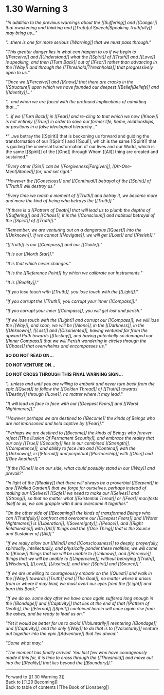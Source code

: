 # 1.30 Warning 3

*"In addition to the previous warnings about the [[Suffering]] and [[Danger]] that awakening and thinking and [[Truthful Speech|Speaking Truthfully]] may bring us…"*  

*"...there is one far more serious [[Warning]] that we must pass through."*   

*"This greater danger lies in what can happen to us if we begin to [[Perceive]] and [[Understand]] what the [[Spirit]] of [[Truth]] and [[Love]] is speaking, and then [[Turn Back]] out of [[Fear]] rather than advancing in the [[Way]] and through the [[Threshold|Threshholds]] that progressively open to us."*  

*"Once we [[Perceive]] and [[Know]] that there are cracks in the [[Structure]] upon which we have founded our deepest [[Belief|Beliefs]] and [[Identity]]…"*  

*"…and when we are faced with the profound implications of admitting that…"*    

*"…if we [[Turn Back]] in [[Fear]] and re-cling to that which we now [[Know]] is not entirely [[True]] in order to save our former life, home, relationships, or positions in a false ideological hierarchy…"*  

*"…we betray the [[Spirit]] that is beckoning us forward and guiding the transformation of our [[Spirit]] and [[Soul]], which is the same [[Spirit]] that is guiding the universal transformation of our lives and our World, which is the same [[Spirit]] of the [[One]] through Whom [[All]] thing are created and sustained."  

*"Every other [[Sin]] can be [[Forgiveness|Forgiven]], [[At-One-Ment|Atoned]] for, and set right."* 

*"However the [[Conscious]] and [[Continual]] betrayal of the [[Spirit]] of [[Truth]] will destroy us."* 

*"Every time we reach a moment of [[Truth]] and betray it, we become more and more the kind of being who betrays the [[Truth]]."*  

*"If there is a [[Pattern of Death]] that will lead us to plumb the depths of [[Suffering]] and [[Chaos]], it is the [[Conscious]] and habitual betrayal of the [[Spirit]] of [[Truth]]."*  

*"Remember, we are venturing out on a dangerous [[Quest]] into the [[Unknown]]. If we cannot [[Navigate]], we will get [[Lost]] and [[Perish]]."*   

*"[[Truth]] is our [[Compass]] and our [[Guide]]."*   

*"It is our [[North Star]]."* 

*"It is that which never changes."*

*"It is the [[Reference Point]] by which we calibrate our Instruments."* 

*"It is [[Reality]]."* 

*"If you lose touch with [[Truth]], you lose touch with the [[Light]]."* 

*"If you corrupt the [[Truth]], you corrupt your inner [[Compass]]."* 

*"If you corrupt your inner [[Compass]], you will get lost and perish."* 

*"If we lose touch with the [[Light]] and corrupt our [[Compass]], we will lose the [[Way]], and soon, we will be [[Alone]], in the [[Darkness]], in the [[Unknown]], [[Lost]] and [[Disoriented]], having ventured far from the upward Path towards [[Destiny]], and having potentially so damaged our [[Inner Compass]] that we will Perish wandering in circles through the [[Chaos]] that overwhelms and encompasses us."* 

**SO DO NOT READ ON…**

**DO NOT VENTURE ON…** 

**DO NOT CROSS THROUGH THIS FINAL WARNING SIGN…**

*"…unless and until you are willing to embark and never turn back from the epic [[Quest]] to follow the [[Golden Thread]] of [[Truth]] towards [[Destiny]] through [[Love]], no matter where it may lead."* 

*"It will lead us face to face with our [[Deepest Fears]] and [[Worst Nightmares]]."* 

*"However perhaps we are destined to [[Become]] the kinds of Beings who are not imprisoned and held captive by [[Fear]]."* 

*"Perhaps we are destined to [[Become]] the kinds of Beings who forever reject [[The Illusion Of Permanent Security]], and embrace the reality that our only [[True]] [[Security]] lies in our combined [[Strength]], [[Competence]], and ability to face into and [[Contend]] with the [[Unknown]], in [[Eternal]] and perpetual [[Partnership]] with [[One]] and [[One Another]]."* 

*"If the [[One]] is on our side, what could possibly stand in our [[Way]] and prevail?"* 

*"In light of the [[Reality]] that there will always be a proverbial [[Serpent]] in any [[Walled Garden]] that we forge for ourselves, perhaps instead of making our [[Selves]] [[Safe]] we need to make our [[Selves]] and [[Strong]], so that no matter what [[Existential Threat]] or [[Fear]] manifests itself to us, we can grapple with it and overcome it together."* 

*"On the other side of [[Becoming]] the kinds of transformed Beings who can [[Truthfully]] confront and overcome our [[Deepest Fears]] and [[Worst Nightmares]] is [[Liberation]], [[Sovereignty]], [[Peace]], and [[Right Relationship]] with [[All]] things and the [[One Thing]] that is the Source and Sustainer of [[All]]."*  

*"If we really allow our [[Mind]] and [[Consciousness]] to deeply, prayerfully, spiritually, intellectually, and physically ponder these realities, we will come to [[Know]] things that we will be unable to [[Unknow]], and [[Perceive]] things that we will be unable to [[Unperceive]], without betraying [[Truth]], [[Wisdom]], [[Love]], [[Justice]], and their [[Spirit]] and [[Source]]."* 

*"If we are unwilling to courageously embark on the [[Quest]] and walk in the [[Way]] towards [[Truth]] and [[The Goal]], no matter where it arises from or where it may lead, we must avert our eyes from the [[Light]] and burn this Book."* 

*"If we do so, some day after we have once again suffered long enough in the [[Bondage]] and [[Captivity]] that lies at the end of that [[Pattern of Death]], the [[Eternal]] [[Spirit]] contained herein will once again rise from the ashes, and be ready to lead us on."* 

*"Yet it would be better for us to avoid [[Voluntarily]] reentering [[Bondage]] and [[Captivity]], and the only [[Way]] to do that is to [[Voluntarily]] venture out together into the epic [[Adventure]] that lies ahead."* 

*"Come what may."* 

*"The moment has finally arrived. You last few who have courageously made it this far, it is time to cross through the [[Threshold]] and move out into the [[Reality]] that lies beyond the [[Boundary]]."*  

___

Forward to [[1.30 Warning 3]]  
Back to [[1.29 Becoming]]  
Back to table of contents [[The Book of Lionsberg]]  